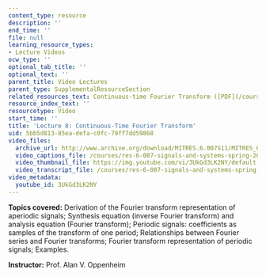 ```yaml
---
content_type: resource
description: ''
end_time: ''
file: null
learning_resource_types:
- Lecture Videos
ocw_type: ''
optional_tab_title: ''
optional_text: ''
parent_title: Video Lectures
parent_type: SupplementalResourceSection
related_resources_text: Continuous-time Fourier Transform ([PDF](/courses/res-6-007-signals-and-systems-spring-2011/resources/mitres_6_007s11_lec08))
resource_index_text: ''
resourcetype: Video
start_time: ''
title: 'Lecture 8: Continuous-Time Fourier Transform'
uid: 5bb5d813-85ea-defa-c0fc-79ff7dd59868
video_files:
  archive_url: http://www.archive.org/download/MITRES.6.007S11/MITRES_6-007S11lec08_300k.mp4
  video_captions_file: /courses/res-6-007-signals-and-systems-spring-2011/eea8da51d30d5a679d92a2c5e1343964_3UkGd3LK2NY.vtt
  video_thumbnail_file: https://img.youtube.com/vi/3UkGd3LK2NY/default.jpg
  video_transcript_file: /courses/res-6-007-signals-and-systems-spring-2011/e74f2e7e44afc419561c097723fe0420_3UkGd3LK2NY.pdf
video_metadata:
  youtube_id: 3UkGd3LK2NY
---
```


**Topics covered:** Derivation of the Fourier transform representation of aperiodic signals; Synthesis equation (inverse Fourier transform) and analysis equation (Fourier transform); Periodic signals: coefficients as samples of the transform of one period; Relationships between Fourier series and Fourier transforms; Fourier transform representation of periodic signals; Examples.

**Instructor:** Prof. Alan V. Oppenheim



